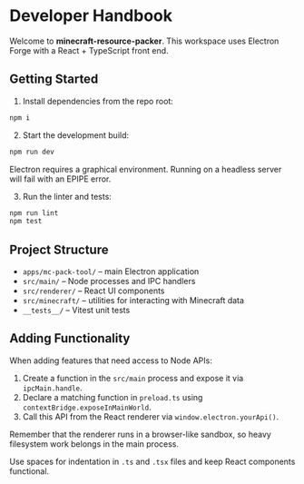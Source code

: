 # Developer Handbook

Welcome to **minecraft-resource-packer**. This workspace uses Electron Forge with a React + TypeScript front end.

## Getting Started

1. Install dependencies from the repo root:

```bash
npm i
```

2. Start the development build:

```bash
npm run dev
```

Electron requires a graphical environment. Running on a headless server will fail with an EPIPE error.

3. Run the linter and tests:

```bash
npm run lint
npm test
```

## Project Structure

- `apps/mc-pack-tool/` – main Electron application
- `src/main/` – Node processes and IPC handlers
- `src/renderer/` – React UI components
- `src/minecraft/` – utilities for interacting with Minecraft data
- `__tests__/` – Vitest unit tests

## Adding Functionality

When adding features that need access to Node APIs:

1. Create a function in the `src/main` process and expose it via `ipcMain.handle`.
2. Declare a matching function in `preload.ts` using `contextBridge.exposeInMainWorld`.
3. Call this API from the React renderer via `window.electron.yourApi()`.

Remember that the renderer runs in a browser-like sandbox, so heavy filesystem work belongs in the main process.

Use spaces for indentation in `.ts` and `.tsx` files and keep React components functional.

